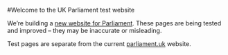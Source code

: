 #Welcome to the UK Parliament test website

We’re building a [new website for Parliament](https://pds.blog.parliament.uk/2017/02/14/a-new-website-for-parliament-first-public-steps/). These pages are being tested and improved – they may be inaccurate or misleading.

Test pages are separate from the current [parliament.uk](https://www.parliament.uk/) website.